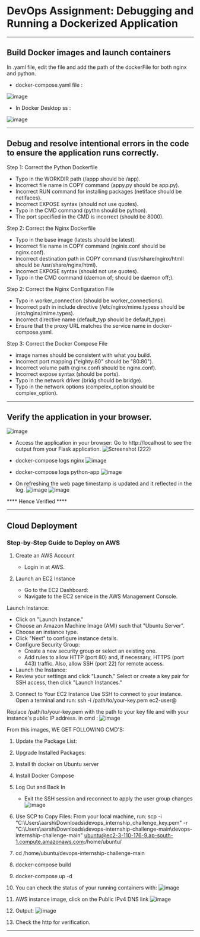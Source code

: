 # DevOps Assignment: Debugging and Running a Dockerized Application


***********

## Build Docker images and launch containers
In .yaml file, edit the file and add the path of the dockerFile for both nginx and python.

- docker-compose.yaml file :
  
![image](https://github.com/user-attachments/assets/464b26fd-e98b-47f2-9ef0-768130e60b17)

- In Docker Desktop ss :
  
![image](https://github.com/user-attachments/assets/2f60a235-21a4-4e90-8a6f-08b938dc9c1c)
***********

## Debug and resolve intentional errors in the code to ensure the application runs correctly.
Step 1: Correct the Python Dockerfile
- Typo in the WORKDIR path (/appp should be /app).
- Incorrect file name in COPY command (appy.py should be app.py).
- Incorrect RUN command for installing packages (netiface should be netifaces).
- Incorrect EXPOSE syntax (should not use quotes).
- Typo in the CMD command (pythn should be python).
- The port specified in the CMD is incorrect (should be 8000).

Step 2: Correct the Nginx Dockerfile
- Typo in the base image (latests should be latest).
- Incorrect file name in COPY command (nginix.conf should be nginx.conf).
- Incorrect destination path in COPY command (/usr/share/nginx/htmll should be /usr/share/nginx/html).
- Incorrect EXPOSE syntax (should not use quotes).
- Typo in the CMD command (daemon of; should be daemon off;).

Step 2: Correct the Nginx Configuration File
- Typo in worker_connection (should be worker_connections).
- Incorrect path in include directive (/etc/nginx/mime.typess should be /etc/nginx/mime.types).
- Incorrect directive name (default_typ should be default_type).
- Ensure that the proxy URL matches the service name in docker-compose.yaml.

Step 3: Correct the Docker Compose File
- image names should be consistent with what you build.
- Incorrect port mapping ("eighty:80" should be "80:80").
- Incorrect volume path (nginx.confi should be nginx.conf).
- Incorrect expose syntax (should be ports).
- Typo in the network driver (bridg should be bridge).
- Typo in the network options (compelex_option should be complex_option).
***********

## Verify the application in your browser.
![image](https://github.com/user-attachments/assets/5e907170-b629-4320-90b7-bd58f418e834)

- Access the application in your browser:
   Go to http://localhost to see the output from your Flask application.
![Screenshot (222)](https://github.com/user-attachments/assets/776cec7f-cb8b-45dd-9509-a763d6df5419)

- docker-compose logs nginx 
![image](https://github.com/user-attachments/assets/d09d9798-fbf2-43dd-9ff3-1f0f5313cd43)

- docker-compose logs python-app
![image](https://github.com/user-attachments/assets/57d939a6-5a60-4e16-abbe-07e3ccc691b2)

- On refreshing the web page timestamp is updated and it reflected in the log.
![image](https://github.com/user-attachments/assets/27ec6a5f-e30f-4f08-9bbb-de7641273102)
![image](https://github.com/user-attachments/assets/28cc2af3-62ff-439f-9a03-5ab7ec416b9d)

**** Hence Verified ****
***********

## Cloud Deployment
### Step-by-Step Guide to Deploy on AWS
1. Create an AWS Account
   - Login in at AWS.

2. Launch an EC2 Instance
   - Go to the EC2 Dashboard:
   - Navigate to the EC2 service in the AWS Management Console.

Launch Instance:
- Click on "Launch Instance."
- Choose an Amazon Machine Image (AMI) such that "Ubuntu Server".
- Choose an instance type.
- Click "Next" to configure instance details.
- Configure Security Group:
   - Create a new security group or select an existing one.
   - Add rules to allow HTTP (port 80) and, if necessary, HTTPS (port 443) traffic. Also, allow SSH (port 22) for remote access.
- Launch the Instance:
- Review your settings and click "Launch."
Select or create a key pair for SSH access, then click "Launch Instances."

3. Connect to Your EC2 Instance
Use SSH to connect to your instance. Open a terminal and run:
      ssh -i /path/to/your-key.pem ec2-user@<your-ec2-public-ip>

Replace /path/to/your-key.pem with the path to your key file and <your-ec2-public-ip> with your instance's public IP address.
in cmd :
![image](https://github.com/user-attachments/assets/43a3843e-72e3-4265-adab-ad9d4ebca0dc)

From this images, WE GET FOLLOWING CMD'S:
   1. Update the Package List:
   2. Upgrade Installed Packages:
   3. Install th docker on Ubuntu server
   4. Install Docker Compose
   5. Log Out and Back In
      - Exit the SSH session and reconnect to apply the user group changes
![image](https://github.com/user-attachments/assets/30302863-679e-4fd8-8385-3320d43d25cc)

   6. Use SCP to Copy Files: From your local machine, run:
         scp -i "C:\Users\aarsh\Downloads\devops_internship_challenge_key.pem" -r "C:\Users\aarsh\Downloads\devops-internship-challenge-main\devops-internship-challenge-main" ubuntu@ec2-3-110-176-9.ap-south-1.compute.amazonaws.com:/home/ubuntu/
   7.  cd /home/ubuntu/devops-internship-challenge-main
   8.  docker-compose build
   9.  docker-compose up -d
   10.  You can check the status of your running containers with:
![image](https://github.com/user-attachments/assets/46c96a46-b268-4575-86df-bca7277aa73f)
   11. AWS instance image, click on the Public IPv4 DNS link 
       ![image](https://github.com/user-attachments/assets/f6f94503-3788-46a0-b47f-e01d35a6e2b9)
   12. Output:
       ![image](https://github.com/user-attachments/assets/cdcbf631-27c5-44cd-bbf6-231668c72db3)
   13. Check the http for verification.
 *******************************************
 
